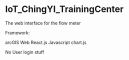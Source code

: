 # IoT_ChingYI_TrainingCenter
The web interface for the flow meter 

Framework:

arcGIS Web
React.js 
Javascript
chart.js

No User login stuff 
